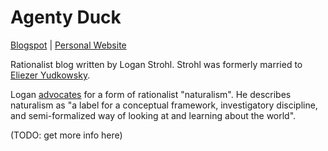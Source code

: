 # Agenty Duck

[Blogspot](http://agentyduck.blogspot.com/) | [Personal Website](https://www.loganstrohl.com/) 

Rationalist blog written by Logan Strohl. Strohl was formerly married to [Eliezer Yudkowsky]().

Logan [advocates](https://www.lesswrong.com/s/evLkoqsbi79AnM5sz) for a form of rationalist "naturalism". He describes naturalism as "a label for a conceptual framework, investigatory discipline, and semi-formalized way of looking at and learning about the world".

(TODO: get more info here)